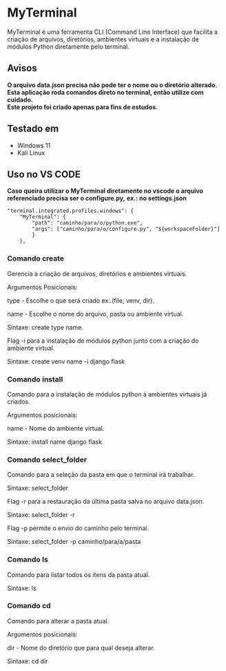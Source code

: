 # MyTerminal
MyTerminal é uma ferramenta CLI (Command Line Interface) que facilita a criação de arquivos, diretórios, ambientes virtuais e a instalação de módulos Python diretamente pelo terminal.
## Avisos
**O arquivo data.json precisa não pode ter o nome ou o diretório alterado.**<br>
**Esta aplicação roda comandos direto no terminal, então utilize com cuidado.**<br>
**Este projeto foi criado apenas para fins de estudos.**

## Testado em
- Windows 11
- Kali Linux

## Uso no VS CODE
**Caso queira utilizar o MyTerminal diretamente no vscode o arquivo referenciado precisa ser o configure.py,**
**ex.: no settings.json**
```
"terminal.integrated.profiles.windows": {
    "MyTerminal": {
        "path": "caminho/para/o/python.exe",
        "args": ["caminho/para/o/configure.py", "${workspaceFolder}"]
        }
    },
```


<h3>Comando create</h3>
<p>Gerencia a criação de arquivos, diretórios e ambientes virtuais.</p>
<p>Argumentos Posicionais:</p>
<p>type - Escolhe o que será criado ex:.(file, venv, dir).</p>
<p>name - Escolhe o nome do arquivo, pasta ou ambiente virtual.</p>
<p>Sintaxe: create type name.</p>
<p>Flag -i para a instalação de módulos python junto com a criação do ambiente virtual.</p>
<p>Sintaxe: create venv name -i django flask</p>

<h3>Comando install</h3>
<p>Comando para a instalação de módulos python à ambientes virtuais já criados.</p>
<p>Argumentos posicionais:</p>
<p>name - Nome do ambiente virtual.</p>
<p>Sintaxe: install name django flask</p>

<h3>Comando select_folder</h3>
<p>Comando para a seleção da pasta em que o terminal irá trabalhar.</p>
<p>Sintaxe: select_folder</p>
<p>Flag -r para a restauração da última pasta salva no arquivo data.json.</p>
<p>Sintaxe: select_folder -r</p>
<p>Flag -p permite o envio do caminho pelo terminal.</p>
<p>Sintaxe: select_folder -p caminho/para/a/pasta</p>

<h3>Comando ls</h3>
<p>Comando para listar todos os itens da pasta atual.</p>
<p>Sintaxe: ls</p>

<h3>Comando cd</h3>
<p>Comando para alterar a pasta atual.</p>
<p>Argumentos posicionais:</p>
<p>dir - Nome do diretório que para qual deseja alterar.</p>
<p>Sintaxe: cd dir</p>
